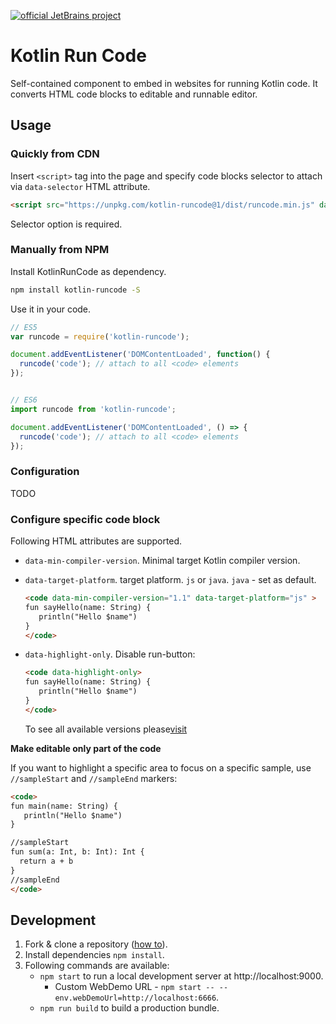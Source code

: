 [![official JetBrains project](http://jb.gg/badges/official-plastic.svg)](https://confluence.jetbrains.com/display/ALL/JetBrains+on+GitHub)

# Kotlin Run Code

Self-contained component to embed in websites for running Kotlin code. It converts 
HTML code blocks to editable and runnable editor.

## Usage

### Quickly from CDN

Insert `<script>` tag into the page and specify code blocks selector to attach via `data-selector` HTML attribute.

```html
<script src="https://unpkg.com/kotlin-runcode@1/dist/runcode.min.js" data-selector="code"></script>
```

Selector option is required.

### Manually from NPM

Install KotlinRunCode as dependency.

```bash
npm install kotlin-runcode -S
```

Use it in your code.

```js
// ES5
var runcode = require('kotlin-runcode');

document.addEventListener('DOMContentLoaded', function() {
  runcode('code'); // attach to all <code> elements
});


// ES6
import runcode from 'kotlin-runcode';

document.addEventListener('DOMContentLoaded', () => {
  runcode('code'); // attach to all <code> elements
});
```

### Configuration

TODO

### Configure specific code block

Following HTML attributes are supported.
- `data-min-compiler-version`. Minimal target Kotlin compiler version.
- `data-target-platform`. target platform. `js` or `java`. `java` - set as default.
  ```html
  <code data-min-compiler-version="1.1" data-target-platform="js" >
  fun sayHello(name: String) {
     println("Hello $name")
  }
  </code>
  ```
- `data-highlight-only`. Disable run-button:
  ```html
  <code data-highlight-only>
  fun sayHello(name: String) {
     println("Hello $name")
  }
  </code>
  ```

  To see all available versions please[visit](https://try.kotlinlang.org/kotlinServer?type=getKotlinVersions)

**Make editable only part of the code**

If you want to highlight a specific area to focus on a specific sample, use `//sampleStart` and `//sampleEnd` markers:

```html
<code>
fun main(name: String) {
   println("Hello $name")
}

//sampleStart
fun sum(a: Int, b: Int): Int {
  return a + b
}
//sampleEnd
</code>
```

## Development

1. Fork & clone a repository ([how to](https://help.github.com/articles/fork-a-repo)).
2. Install dependencies `npm install`.
3. Following commands are available:
   - `npm start` to run a local development server at http://localhost:9000.
      - Custom WebDemo URL - `npm start -- --env.webDemoUrl=http://localhost:6666`. 
   - `npm run build` to build a production bundle.
